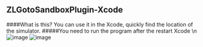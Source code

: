 ZLGotoSandboxPlugin-Xcode
------------
####What is this?
You can use it in the Xcode, quickly find the location of the simulator.
#####You need to run the program after the restart Xcode
\n
![image](https://github.com/MakeZL/ZLGotoSandboxPlugin/blob/master/1.png)
![image](https://github.com/MakeZL/ZLGotoSandboxPlugin/blob/master/2.png)
